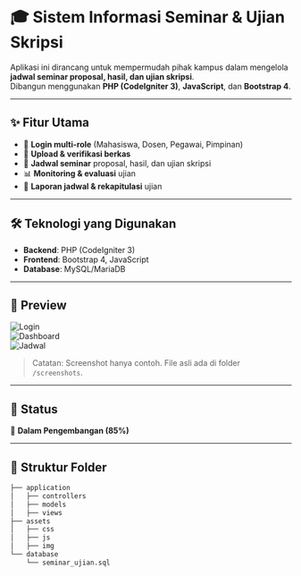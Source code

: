 # 🎓 Sistem Informasi Seminar & Ujian Skripsi

Aplikasi ini dirancang untuk mempermudah pihak kampus dalam mengelola **jadwal seminar proposal, hasil, dan ujian skripsi**.  
Dibangun menggunakan **PHP (CodeIgniter 3)**, **JavaScript**, dan **Bootstrap 4**.

---

## ✨ Fitur Utama
- 🔑 **Login multi-role** (Mahasiswa, Dosen, Pegawai, Pimpinan)
- 📑 **Upload & verifikasi berkas**
- 📅 **Jadwal seminar** proposal, hasil, dan ujian skripsi
- 📊 **Monitoring & evaluasi** ujian
- 📝 **Laporan jadwal & rekapitulasi** ujian

---

## 🛠️ Teknologi yang Digunakan
- **Backend**: PHP (CodeIgniter 3)
- **Frontend**: Bootstrap 4, JavaScript
- **Database**: MySQL/MariaDB

---

## 📸 Preview
![Login](main/asset/img/screenshot/appsisemji/login.png)  
![Dashboard](asset/img/screenshot/appsisemji/dashboard.png)  
![Jadwal](asset/img/screenshot/appsisemji/monitorin.png)  

> Catatan: Screenshot hanya contoh. File asli ada di folder `/screenshots`.

---

## 🚧 Status
📌 **Dalam Pengembangan (85%)**

---

## 📂 Struktur Folder
```bash
├── application
│   ├── controllers
│   ├── models
│   ├── views
├── assets
│   ├── css
│   ├── js
│   ├── img
└── database
    └── seminar_ujian.sql
